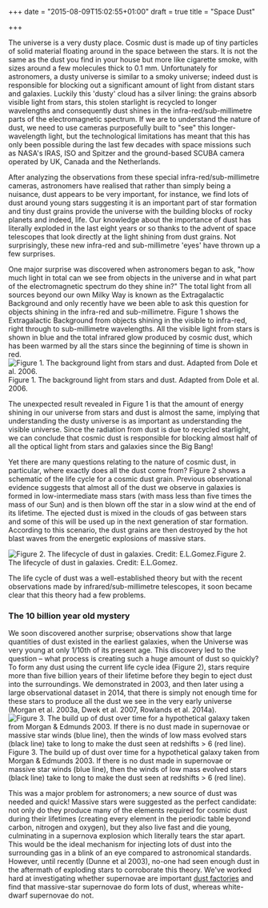 +++
date = "2015-08-09T15:02:55+01:00"
draft = true
title = "Space Dust"

+++

The universe is a very dusty place. Cosmic dust is made up of tiny particles of solid material floating around in the space between the stars. It is not the same as the dust you find in your house but more like cigarette smoke, with sizes around a few molecules thick to 0.1 mm. Unfortunately for astronomers, a dusty universe is similar to a smoky universe; indeed dust is responsible for blocking out a significant amount of light from distant stars and galaxies. Luckily this 'dusty' cloud has a silver lining: the grains absorb visible light from stars, this stolen starlight is recycled to longer wavelengths and consequently dust shines in the infra-red/sub-millimetre parts of the electromagnetic spectrum. If we are to understand the nature of dust, we need to use cameras purposefully built to "see" this longer-wavelength light, but the technological limitations has meant that this has only been possible during the last few decades with space missions such as NASA's IRAS, ISO and Spitzer and the ground-based SCUBA camera operated by UK, Canada and the Netherlands.

After analyzing the observations from these special infra-red/sub-millimetre cameras, astronomers have realised that rather than simply being a nuisance, dust appears to be very important, for instance, we find lots of dust around young stars suggesting it is an important part of star formation and tiny dust grains provide the universe with the building blocks of rocky planets and indeed, life. Our knowledge about the importance of dust has literally exploded in the last eight years or so thanks to the advent of space telescopes that look directly at the light shining from dust grains. Not surprisingly, these new infra-red and sub-millimetre 'eyes' have thrown up a few surprises.

One major surprise was discovered when astronomers began to ask, "how much light in total can we see from objects in the universe and in what part of the electromagnetic spectrum do they shine in?" The total light from all sources beyond our own Milky Way is known as the Extragalactic Background and only recently have we been able to ask this question for objects shining in the infra-red and sub-millimetre. Figure 1 shows the Extragalactic Background from objects shining in the visible to infra-red, right through to sub-millimetre wavelengths. All the visible light from stars is shown in blue and the total infrared glow produced by cosmic dust, which has been warmed by all the stars since the beginning of time is shown in red.  
![Figure 1. The background light from stars and dust.  Adapted from Dole et al. 2006.][1]Figure 1. The background light from stars and dust. Adapted from Dole et al. 2006.

The unexpected result revealed in Figure 1 is that the amount of energy shining in our universe from stars and dust is almost the same, implying that understanding the dusty universe is as important as understanding the visible universe. Since the radiation from dust is due to recycled starlight, we can conclude that cosmic dust is responsible for blocking almost half of all the optical light from stars and galaxies since the Big Bang!

Yet there are many questions relating to the nature of cosmic dust, in particular, where exactly does all the dust come from? Figure 2 shows a schematic of the life cycle for a cosmic dust grain. Previous observational evidence suggests that almost all of the dust we observe in galaxies is formed in low-intermediate mass stars (with mass less than five times the mass of our Sun) and is then blown off the star in a slow wind at the end of its lifetime. The ejected dust is mixed in the clouds of gas between stars and some of this will be used up in the next generation of star formation. According to this scenario, the dust grains are then destroyed by the hot blast waves from the energetic explosions of massive stars.

![Figure 2. The lifecycle of dust in galaxies. Credit: E.L.Gomez.][2]Figure 2. The lifecycle of dust in galaxies. Credit: E.L.Gomez.

The life cycle of dust was a well-established theory but with the recent observations made by infrared/sub-millimetre telescopes, it soon became clear that this theory had a few problems.

### The 10 billion year old mystery

We soon discovered another surprise; observations show that large quantities of dust existed in the earliest galaxies, when the Universe was very young at only 1/10th of its present age. This discovery led to the question – what process is creating such a huge amount of dust so quickly? To form any dust using the current life cycle idea (Figure 2), stars require more than five billion years of their lifetime before they begin to eject dust into the surroundings. We demonstrated in 2003, and then later using a large observational dataset in 2014, that there is simply not enough time for these stars to produce all the dust we see in the very early universe (Morgan et al. 2003a, Dwek et al. 2007, Rowlands et al. 2014a).  
![Figure 3. The build up of dust over time for a hypothetical galaxy taken from Morgan &amp; Edmunds 2003.  If there is no dust made in supernovae or massive star winds \(blue line\), then the winds of low mass evolved stars \(black line\) take to long to make the dust seen at redshifts &gt; 6 \(red line\).][3]Figure 3. The build up of dust over time for a hypothetical galaxy taken from Morgan &amp; Edmunds 2003. If there is no dust made in supernovae or massive star winds (blue line), then the winds of low mass evolved stars (black line) take to long to make the dust seen at redshifts &gt; 6 (red line).

This was a major problem for astronomers; a new source of dust was needed and quick! Massive stars were suggested as the perfect candidate: not only do they produce many of the elements required for cosmic dust during their lifetimes (creating every element in the periodic table beyond carbon, nitrogen and oxygen), but they also live fast and die young, culminating in a supernova explosion which literally tears the star apart. This would be the ideal mechanism for injecting lots of dust into the surrounding gas in a blink of an eye compared to astronomical standards. However, until recently (Dunne et al 2003), no-one had seen enough dust in the aftermath of exploding stars to corroborate this theory. We've worked hard at investigating whether supernovae are important [dust factories][4] and find that massive-star supernovae do form lots of dust, whereas white-dwarf supernovae do not.

[1]: http://haley.gomez.me.uk/wp-content/uploads/2014/10/sed-300x228.png
[2]: http://haley.gomez.me.uk/wp-content/uploads/2014/10/fig2.jpg
[3]: http://haley.gomez.me.uk/wp-content/uploads/2014/10/budget.jpg
[4]: http://haley.gomez.me.uk/supernova-dust-factories/ "Supernova dust factories"
  
